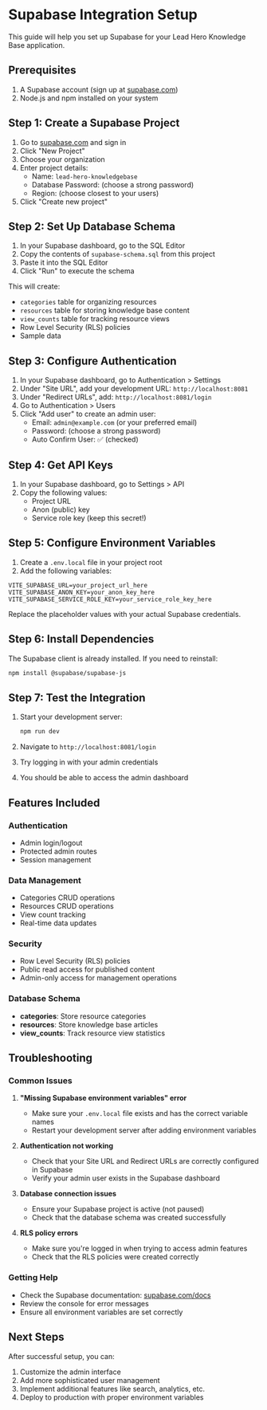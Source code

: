 # Supabase Integration Setup

This guide will help you set up Supabase for your Lead Hero Knowledge Base application.

## Prerequisites

1. A Supabase account (sign up at [supabase.com](https://supabase.com))
2. Node.js and npm installed on your system

## Step 1: Create a Supabase Project

1. Go to [supabase.com](https://supabase.com) and sign in
2. Click "New Project"
3. Choose your organization
4. Enter project details:
   - Name: `lead-hero-knowledgebase`
   - Database Password: (choose a strong password)
   - Region: (choose closest to your users)
5. Click "Create new project"

## Step 2: Set Up Database Schema

1. In your Supabase dashboard, go to the SQL Editor
2. Copy the contents of `supabase-schema.sql` from this project
3. Paste it into the SQL Editor
4. Click "Run" to execute the schema

This will create:
- `categories` table for organizing resources
- `resources` table for storing knowledge base content
- `view_counts` table for tracking resource views
- Row Level Security (RLS) policies
- Sample data

## Step 3: Configure Authentication

1. In your Supabase dashboard, go to Authentication > Settings
2. Under "Site URL", add your development URL: `http://localhost:8081`
3. Under "Redirect URLs", add: `http://localhost:8081/login`
4. Go to Authentication > Users
5. Click "Add user" to create an admin user:
   - Email: `admin@example.com` (or your preferred email)
   - Password: (choose a strong password)
   - Auto Confirm User: ✅ (checked)

## Step 4: Get API Keys

1. In your Supabase dashboard, go to Settings > API
2. Copy the following values:
   - Project URL
   - Anon (public) key
   - Service role key (keep this secret!)

## Step 5: Configure Environment Variables

1. Create a `.env.local` file in your project root
2. Add the following variables:

```env
VITE_SUPABASE_URL=your_project_url_here
VITE_SUPABASE_ANON_KEY=your_anon_key_here
VITE_SUPABASE_SERVICE_ROLE_KEY=your_service_role_key_here
```

Replace the placeholder values with your actual Supabase credentials.

## Step 6: Install Dependencies

The Supabase client is already installed. If you need to reinstall:

```bash
npm install @supabase/supabase-js
```

## Step 7: Test the Integration

1. Start your development server:
   ```bash
   npm run dev
   ```

2. Navigate to `http://localhost:8081/login`
3. Try logging in with your admin credentials
4. You should be able to access the admin dashboard

## Features Included

### Authentication
- Admin login/logout
- Protected admin routes
- Session management

### Data Management
- Categories CRUD operations
- Resources CRUD operations
- View count tracking
- Real-time data updates

### Security
- Row Level Security (RLS) policies
- Public read access for published content
- Admin-only access for management operations

### Database Schema
- **categories**: Store resource categories
- **resources**: Store knowledge base articles
- **view_counts**: Track resource view statistics

## Troubleshooting

### Common Issues

1. **"Missing Supabase environment variables" error**
   - Make sure your `.env.local` file exists and has the correct variable names
   - Restart your development server after adding environment variables

2. **Authentication not working**
   - Check that your Site URL and Redirect URLs are correctly configured in Supabase
   - Verify your admin user exists in the Supabase dashboard

3. **Database connection issues**
   - Ensure your Supabase project is active (not paused)
   - Check that the database schema was created successfully

4. **RLS policy errors**
   - Make sure you're logged in when trying to access admin features
   - Check that the RLS policies were created correctly

### Getting Help

- Check the Supabase documentation: [supabase.com/docs](https://supabase.com/docs)
- Review the console for error messages
- Ensure all environment variables are set correctly

## Next Steps

After successful setup, you can:
1. Customize the admin interface
2. Add more sophisticated user management
3. Implement additional features like search, analytics, etc.
4. Deploy to production with proper environment variables

